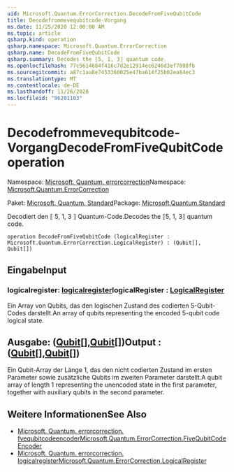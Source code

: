 ```yaml
---
uid: Microsoft.Quantum.ErrorCorrection.DecodeFromFiveQubitCode
title: Decodefrommevequbitcode-Vorgang
ms.date: 11/25/2020 12:00:00 AM
ms.topic: article
qsharp.kind: operation
qsharp.namespace: Microsoft.Quantum.ErrorCorrection
qsharp.name: DecodeFromFiveQubitCode
qsharp.summary: Decodes the ⟦5, 1, 3⟧ quantum code.
ms.openlocfilehash: 77c5614684f416c7d2e12914ec6246d3ef7098fb
ms.sourcegitcommit: a87c1aa8e7453360025e47ba614f25b02ea84ec3
ms.translationtype: MT
ms.contentlocale: de-DE
ms.lasthandoff: 11/26/2020
ms.locfileid: "96201103"
---
```

# <a name="decodefromfivequbitcode-operation"></a><span data-ttu-id="4c556-102">Decodefrommevequbitcode-Vorgang</span><span class="sxs-lookup"><span data-stu-id="4c556-102">DecodeFromFiveQubitCode operation</span></span>

<span data-ttu-id="4c556-103">Namespace: [Microsoft. Quantum. errorcorrection](xref:Microsoft.Quantum.ErrorCorrection)</span><span class="sxs-lookup"><span data-stu-id="4c556-103">Namespace: [Microsoft.Quantum.ErrorCorrection](xref:Microsoft.Quantum.ErrorCorrection)</span></span>

<span data-ttu-id="4c556-104">Paket: [Microsoft. Quantum. Standard](https://nuget.org/packages/Microsoft.Quantum.Standard)</span><span class="sxs-lookup"><span data-stu-id="4c556-104">Package: [Microsoft.Quantum.Standard](https://nuget.org/packages/Microsoft.Quantum.Standard)</span></span>


<span data-ttu-id="4c556-105">Decodiert den ⟦ 5, 1, 3 ⟧ Quantum-Code.</span><span class="sxs-lookup"><span data-stu-id="4c556-105">Decodes the ⟦5, 1, 3⟧ quantum code.</span></span>

```qsharp
operation DecodeFromFiveQubitCode (logicalRegister : Microsoft.Quantum.ErrorCorrection.LogicalRegister) : (Qubit[], Qubit[])
```


## <a name="input"></a><span data-ttu-id="4c556-106">Eingabe</span><span class="sxs-lookup"><span data-stu-id="4c556-106">Input</span></span>

### <a name="logicalregister--logicalregister"></a><span data-ttu-id="4c556-107">logicalregister: [logicalregister](xref:Microsoft.Quantum.ErrorCorrection.LogicalRegister)</span><span class="sxs-lookup"><span data-stu-id="4c556-107">logicalRegister : [LogicalRegister](xref:Microsoft.Quantum.ErrorCorrection.LogicalRegister)</span></span>

<span data-ttu-id="4c556-108">Ein Array von Qubits, das den logischen Zustand des codierten 5-Qubit-Codes darstellt.</span><span class="sxs-lookup"><span data-stu-id="4c556-108">An array of qubits representing the encoded 5-qubit code logical state.</span></span>



## <a name="output--qubitqubit"></a><span data-ttu-id="4c556-109">Ausgabe: ([Qubit](xref:microsoft.quantum.lang-ref.qubit)[],[Qubit](xref:microsoft.quantum.lang-ref.qubit)[])</span><span class="sxs-lookup"><span data-stu-id="4c556-109">Output : ([Qubit](xref:microsoft.quantum.lang-ref.qubit)[],[Qubit](xref:microsoft.quantum.lang-ref.qubit)[])</span></span>

<span data-ttu-id="4c556-110">Ein Qubit-Array der Länge 1, das den nicht codierten Zustand im ersten Parameter sowie zusätzliche Qubits im zweiten Parameter darstellt.</span><span class="sxs-lookup"><span data-stu-id="4c556-110">A qubit array of length 1 representing the unencoded state in the first parameter, together with auxiliary qubits in the second parameter.</span></span>

## <a name="see-also"></a><span data-ttu-id="4c556-111">Weitere Informationen</span><span class="sxs-lookup"><span data-stu-id="4c556-111">See Also</span></span>

- [<span data-ttu-id="4c556-112">Microsoft. Quantum. errorcorrection. fvequbitcodeencoder</span><span class="sxs-lookup"><span data-stu-id="4c556-112">Microsoft.Quantum.ErrorCorrection.FiveQubitCodeEncoder</span></span>](xref:Microsoft.Quantum.ErrorCorrection.FiveQubitCodeEncoder)
- [<span data-ttu-id="4c556-113">Microsoft. Quantum. errorcorrection. logicalregister</span><span class="sxs-lookup"><span data-stu-id="4c556-113">Microsoft.Quantum.ErrorCorrection.LogicalRegister</span></span>](xref:Microsoft.Quantum.ErrorCorrection.LogicalRegister)